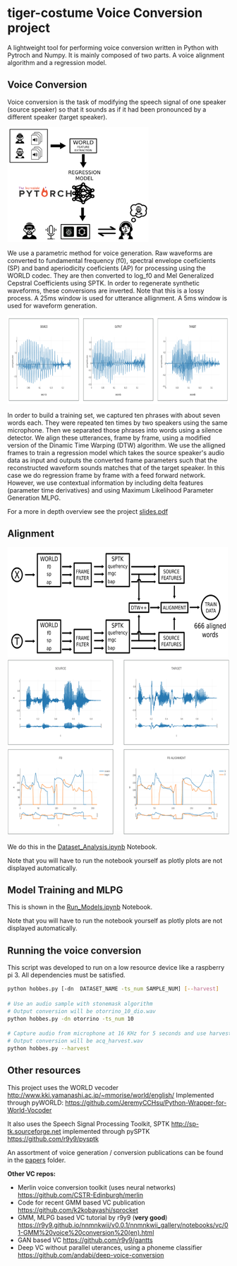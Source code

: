 # tiger-costume Voice Conversion project

A lightweight tool for performing voice conversion written in Python
with Pytroch and Numpy. It is mainly composed
of two parts. A voice alignment algorithm and a regression model.

## Voice Conversion

Voice conversion is the task of modifying the speech signal of one speaker
(source speaker) so that it sounds as if it had been pronounced by a different speaker (target speaker).

<img src="images/overview_schematic.png" width="320" height="260" />

We use a parametric method for voice generation. Raw waveforms are converted to
fundamental frequency (f0), spectral envelope coeficients (SP) and band aperiodicity coeficients (AP) for processing
using the WORLD codec. They are then converted to log_f0 and Mel Generalized Cepstral Coefficients
using SPTK. In order to regenerate synthetic waveforms, these conversions
are inverted. Note that this is a lossy process.
A 25ms window is used for utterance allignment. A 5ms window is used for waveform generation.

<img src="images/waveforms.png" width="900" height="200" />

In order to build a training set, we captured ten phrases with about seven words each. They were repeated ten times by two speakers using the same microphone. Then we separated
 those phrases into words using a silence detector. We align these utterances, frame
by frame, using a modified version of the Dinamic Time Warping (DTW) algorithm.
We use the alligned frames to train a regression model which takes the source speaker's
audio data as input and outputs the converted frame parameters such that the
reconstructed waveform sounds matches that of the target speaker.
In this case we do regression frame by frame with a feed forward network.
However, we use contextual information by including delta features
(parameter time derivatives) and using Maximum Likelihood Parameter Generation MLPG.

For a more in depth overview see the project <a href="slides.pdf" download>slides.pdf</a>

## Alignment

<img src="images/generate_train_data.png" width="500" height="250" />

<img src="images/fo_alignment.png" width="700" height="400" />

We do this in the [Dataset_Analysis.ipynb](https://github.com/JavierAntoran/tiger-costume/blob/master/Notebooks/Dataset%20Analysis.ipynb) Notebook.

Note that you will have to run the notebook yourself as plotly plots are not displayed automatically.
## Model Training and MLPG

This is shown in the [Run_Models.ipynb](https://github.com/JavierAntoran/tiger-costume/blob/master/Notebooks/Run_Models.ipynb) Notebook.

Note that you will have to run the notebook yourself as plotly plots are not displayed automatically.
## Running the voice conversion
This script was developed to run on a low resource device like a raspberry pi 3. All dependencies must be satisfied.

```bash
python hobbes.py [-dn  DATASET_NAME -ts_num SAMPLE_NUM] [--harvest]

# Use an audio sample with stonemask algorithm
# Output conversion will be otorrino_10_dio.wav
python hobbes.py -dn otorrino -ts_num 10 

# Capture audio from microphone at 16 KHz for 5 seconds and use harvest algorithm
# Output conversion will be acq_harvest.wav
python hobbes.py --harvest
```


## Other resources

This project uses the WORLD vecoder http://www.kki.yamanashi.ac.jp/~mmorise/world/english/
Implemented through pyWORLD: https://github.com/JeremyCCHsu/Python-Wrapper-for-World-Vocoder

It also uses the Speech Signal Processing Toolkit, SPTK http://sp-tk.sourceforge.net implemented through pySPTK https://github.com/r9y9/pysptk

An assortment of voice generation / conversion publications can be found
in the [papers](https://github.com/JavierAntoran/tiger-costume/tree/master/papers) folder.

**Other VC repos:**
* Merlin voice conversion toolkit (uses neural networks) https://github.com/CSTR-Edinburgh/merlin
* Code for recent GMM based VC publication https://github.com/k2kobayashi/sprocket
* GMM, MLPG based VC tutorial by r9y9 (**very good**) https://r9y9.github.io/nnmnkwii/v0.0.1/nnmnkwii_gallery/notebooks/vc/01-GMM%20voice%20conversion%20(en).html
* GAN based VC https://github.com/r9y9/gantts
* Deep VC without parallel uterances, using a phoneme classifier https://github.com/andabi/deep-voice-conversion


